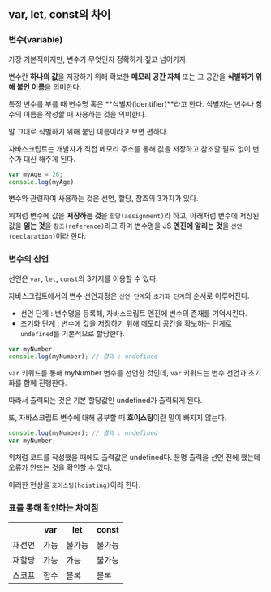 ## var, let, const의 차이

### 변수(variable)
가장 기본적이지만, 변수가 무엇인지 정확하게 짚고 넘어가자.

변수란 **하나의 값**을 저장하기 위해 확보한 **메모리 공간 자체** 또는 그 공간을 **식별하기 위해 붙인 이름**을 의미한다.

특정 변수를 부를 때 변수명 혹은 **식별자(identifier)**라고 한다. 식별자는 변수나 함수의 이름을 작성할 때 사용하는 것을 의미한다.

말 그대로 식별하기 위해 붙인 이름이라고 보면 편하다.

자바스크립트는 개발자가 직접 메모리 주소를 통해 값을 저장하고 참조할 필요 없이 변수가 대신 해주게 된다.

```javascript
var myAge = 26;
console.log(myAge)
```

변수와 관련하여 사용하는 것은 선언, 할당, 참조의 3가지가 있다.

위처럼 변수에 값을 **저장하는 것**을 `할당(assignment)`라 하고, 아래처럼 변수에 저장된 값을 **읽는 것**을 `참조(reference)`라고 하며 변수명을 JS **엔진에 알리는 것**을 `선언(declaration)`이라 한다.

### 변수의 선언
선언은 `var`, `let`, `const`의 3가지를 이용할 수 있다.

자바스크립트에서의 변수 선언과정은 `선언 단계`와 `초기화 단계`의 순서로 이루어진다.

- 선언 단계 : 변수명을 등록해, 자바스크립트 엔진에 변수의 존재를 기억시킨다.
- 초기화 단계 : 변수에 값을 저장하기 위해 메모리 공간을 확보하는 단계로 `undefined`를 기본적으로 할당한다.

```javascript
var myNumber;
console.log(myNumber); // 결과 : undefined
```

`var` 키워드를 통해 myNumber 변수를 선언한 것인데, `var` 키워드는 변수 선언과 초기화를 함께 진행한다.

따라서 출력되는 것은 기본 할당값인 undefined가 출력되게 된다.

또, 자바스크립트 변수에 대해 공부할 때 **호이스팅**이란 말이 빠지지 않는다.

```javascript
console.log(myNumber); // 결과 : undefined
var myNumber;
```

위처럼 코드를 작성했을 때에도 출력값은 undefined다. 분명 출력을 선언 전에 했는데 오류가 안뜨는 것을 확인할 수 있다.

이러한 현상을 `호이스팅(hoisting)`이라 한다.

### 표를 통해 확인하는 차이점

||var|let|const|
|----|-----|-----|-----|
|재선언|가능|불가능|불가능|
|재할당|가능|가능|불가능|
|스코프|함수|블록|블록|